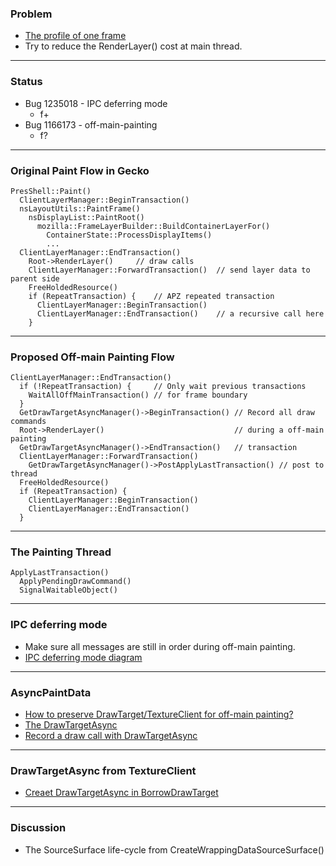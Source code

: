 ### Problem
* [The profile of one frame](https://github.com/JerryShih/doc/blob/master/off-main-painting/Profiler_DisplayList_DisplayItem_RenderLayer.png)
* Try to reduce the RenderLayer() cost at main thread.

---

### Status
* Bug 1235018 - IPC deferring mode
  * f+
* Bug 1166173 - off-main-painting
  * f?

---

### Original Paint Flow in Gecko
    PresShell::Paint()
      ClientLayerManager::BeginTransaction()
      nsLayoutUtils::PaintFrame()
        nsDisplayList::PaintRoot()
          mozilla::FrameLayerBuilder::BuildContainerLayerFor()
            ContainerState::ProcessDisplayItems()
            ...
      ClientLayerManager::EndTransaction()
        Root->RenderLayer()     // draw calls
        ClientLayerManager::ForwardTransaction()  // send layer data to parent side
        FreeHoldedResource()
        if (RepeatTransaction) {    // APZ repeated transaction
          ClientLayerManager::BeginTransaction()
          ClientLayerManager::EndTransaction()    // a recursive call here
        }

----

### Proposed Off-main Painting Flow
    ClientLayerManager::EndTransaction()
      if (!RepeatTransaction) {     // Only wait previous transactions
        WaitAllOffMainTransaction() // for frame boundary
      }
      GetDrawTargetAsyncManager()->BeginTransaction() // Record all draw commands
      Root->RenderLayer()                             // during a off-main painting
      GetDrawTargetAsyncManager()->EndTransaction()   // transaction
      ClientLayerManager::ForwardTransaction()
        GetDrawTargetAsyncManager()->PostApplyLastTransaction() // post to thread
      FreeHoldedResource()
      if (RepeatTransaction) {
        ClientLayerManager::BeginTransaction()
        ClientLayerManager::EndTransaction()
      }

----

### The Painting Thread
    ApplyLastTransaction()
      ApplyPendingDrawCommand()
      SignalWaitableObject()

---

### IPC deferring mode
* Make sure all messages are still in order during off-main painting.
* [IPC deferring mode diagram](https://github.com/JerryShih/doc/blob/master/off-main-painting/ipc.md)

---

### AsyncPaintData
* [How to preserve DrawTarget/TextureClient for off-main painting?](https://github.com/JerryShih/doc/blob/master/off-main-painting/asyncPaintData.md)
* [The DrawTargetAsync](https://github.com/JerryShih/doc/blob/master/off-main-painting/drawTargetAsync.md)
* [Record a draw call with DrawTargetAsync](https://github.com/JerryShih/gecko-dev/blob/d803e9247ed2f9796eb6ab9c6e171903bb456f72/gfx/2d/DrawTargetAsync.cpp#L199)

---

### DrawTargetAsync from TextureClient
* [Creaet DrawTargetAsync in BorrowDrawTarget](https://github.com/JerryShih/gecko-dev/blob/c995ee9f284cc0a093d17153b12a1ba0f2ff920a/gfx/layers/client/TextureClient.cpp#L696)

---

### Discussion
* The SourceSurface life-cycle from CreateWrappingDataSourceSurface()
